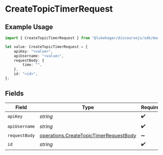 # CreateTopicTimerRequest

## Example Usage

```typescript
import { CreateTopicTimerRequest } from "@lukehagar/discoursejs/sdk/models/operations";

let value: CreateTopicTimerRequest = {
    apiKey: "<value>",
    apiUsername: "<value>",
    requestBody: {
        time: "",
    },
    id: "<id>",
};
```

## Fields

| Field                                                                                                   | Type                                                                                                    | Required                                                                                                | Description                                                                                             |
| ------------------------------------------------------------------------------------------------------- | ------------------------------------------------------------------------------------------------------- | ------------------------------------------------------------------------------------------------------- | ------------------------------------------------------------------------------------------------------- |
| `apiKey`                                                                                                | *string*                                                                                                | :heavy_check_mark:                                                                                      | N/A                                                                                                     |
| `apiUsername`                                                                                           | *string*                                                                                                | :heavy_check_mark:                                                                                      | N/A                                                                                                     |
| `requestBody`                                                                                           | [operations.CreateTopicTimerRequestBody](../../../sdk/models/operations/createtopictimerrequestbody.md) | :heavy_minus_sign:                                                                                      | N/A                                                                                                     |
| `id`                                                                                                    | *string*                                                                                                | :heavy_check_mark:                                                                                      | N/A                                                                                                     |